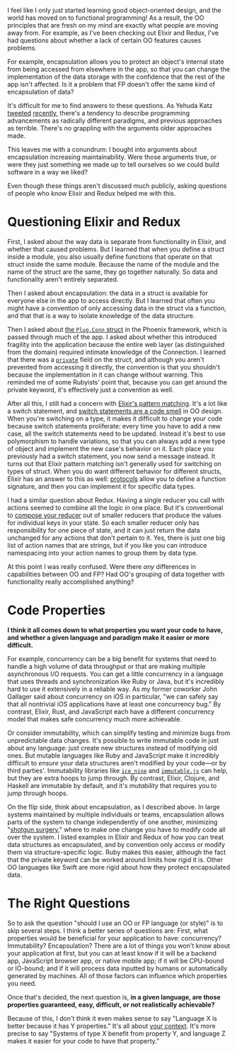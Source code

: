 I feel like I only just started learning good object-oriented design, and the world has moved on to functional programming! As a result, the OO principles that are fresh on my mind are exactly what people are moving away from. For example, as I've been checking out Elixir and Redux, I've had questions about whether a lack of certain OO features causes problems.

For example, encapsulation allows you to protect an object's internal state from being accessed from elsewhere in the app, so that you can change the implementation of the data storage with the confidence that the rest of the app isn't affected. Is it a problem that FP doesn't offer the same kind of encapsulation of data?

It's difficult for me to find answers to these questions. As Yehuda Katz [tweeted][yehuda-1] [recently][yehuda-2], there's a tendency to describe programming advancements as radically different paradigms, and previous approaches as terrible. There's no grappling with the arguments older approaches made.

This leaves me with a conundrum: I bought into arguments about encapsulation increasing maintainability. Were those arguments true, or were they just something we made up to tell ourselves so we could build software in a way we liked?

Even though these things aren't discussed much publicly, asking questions of people who know Elixir and Redux helped me with this.

# Questioning Elixir and Redux

First, I asked about the way data is separate from functionality in Elixir, and whether that caused problems. But I learned that when you define a struct inside a module, you also usually define functions that operate on that struct inside the same module. Because the name of the module and the name of the struct are the same, they go together naturally. So data and functionality aren't entirely separated.

Then I asked about encapsulation: the data in a struct is available for everyone else in the app to access directly. But I learned that often you might have a convention of only accessing data in the struct via a function, and that that is a way to isolate knowledge of the data structure.

Then I asked about [the `Plug.Conn` struct][conn] in the Phoenix framework, which is passed through much of the app. I asked about whether this introduced fragility into the application because the entire web layer (as distinguished from the domain) required intimate knowledge of the Connection. I learned that there was a [`private`][conn-private] field on the struct, and although you aren't prevented from accessing it directly, the convention is that you shouldn't because the implementation in it can change without warning. This reminded me of some Rubyists' point that, because you can get around the private keyword, it's effectively just a convention as well.

After all this, I still had a concern with [Elixir's pattern matching][pattern-matching]. It's a lot like a switch statement, and [switch statements are a code smell][switch] in OO design. When you're switching on a type, it makes it difficult to change your code because switch statements proliferate: every time you have to add a new case, all the switch statements need to be updated. Instead it's best to use polymorphism to handle variations, so that you can always add a new type of object and implement the new case's behavior on it. Each place you previously had a switch statement, you now send a message instead. It turns out that Elixir pattern matching isn't generally used for switching on types of struct. When you do want different behavior for different structs, Elixir has an answer to this as well: [protocols][protocols] allow you to define a function signature, and then you can implement it for specific data types.

I had a similar question about Redux. Having a single reducer you call with actions seemed to combine all the logic in one place. But it's conventional to [compose your reducer][reducer-composition] out of smaller reducers that produce the values for individual keys in your state. So each smaller reducer only has responsibility for one piece of state, and it can just return the data unchanged for any actions that don't pertain to it. Yes, there is just one big list of action names that are strings, but if you like you can introduce namespacing into your action names to group them by data type.

At this point I was really confused. Were there *any* differences in capabilities between OO and FP? Had OO's grouping of data together with functionality really accomplished anything?

# Code Properties

**I think it all comes down to what properties you want your code to have, and whether a given language and paradigm make it easier or more difficult.**

For example, concurrency can be a big benefit for systems that need to handle a high volume of data throughput or that are making multiple asynchronous I/O requests. You can get a little concurrency in a language that uses threads and synchronization like Ruby or Java, but it's incredibly hard to use it extensively in a reliable way. As my former coworker John Gallager said about concurrency on iOS in particular, "we can safely say that all nontrivial iOS applications have at least one concurrency bug." By contrast, Elixir, Rust, and JavaScript each have a different concurrency model that makes safe concurrency much more achievable.

Or consider immutability, which can simplify testing and minimize bugs from unpredictable data changes. It's possible to write immutable code in just about any language: just create new structures instead of modifying old ones. But mutable languages like Ruby and JavaScript make it incredibly difficult to *ensure* your data structures aren't modified by your code—or by third parties'. Immutability libraries like [`ice_nine`][ice_nine] and [`immutable.js`][immutable-js] can help, but they are extra hoops to jump through. By contrast, Elixir, Clojure, and Haskell are immutable by default, and it's *mutability* that requires you to jump through hoops.

On the flip side, think about encapsulation, as I described above. In large systems maintained by multiple individuals or teams, encapsulation allows parts of the system to change independently of one another, minimizing "[shotgun surgery][shotgun-surgery]," where to make one change you have to modify code all over the system. I listed examples in Elixir and Redux of how you can treat data structures as encapsulated, and by convention only access or modify them via structure-specific logic. Ruby makes this easier, although the fact that the private keyword can be worked around limits how rigid it is. Other OO languages like Swift are more rigid about how they protect encapsulated data.

# The Right Questions

So to ask the question "should I use an OO or FP language (or style)" is to skip several steps. I think a better series of questions are: First, what properties would be beneficial for your application to have: concurrency? Immutability? Encapsulation? There are a lot of things you won't know about your application at first, but you can at least know if it will be a backend app, JavaScript browser app, or native mobile app; if it will be CPU-bound or IO-bound; and if it will process data inputted by humans or automatically generated by machines. All of those factors can influence which properties you need.

Once that's decided, the next question is, **in a given language, are those properties guaranteed, easy, difficult, or not realistically achievable?**

Because of this, I don't think it even makes sense to say "Language X is better because it has Y properties." It's all about [your context][context]. It's more precise to say "Systems of type X benefit from property Y, and language Z makes it easier for your code to have that property."

[conn]: http://www.phoenixframework.org/docs/understanding-plug
[conn-private]: https://hexdocs.pm/plug/Plug.Conn.html#module-private-fields
[context]: /2017/07/16/how-to-be-context-sensitive.html
[ice_nine]: https://github.com/dkubb/ice_nine
[immutable-js]: https://facebook.github.io/immutable-js/docs/
[pattern-matching]: https://elixir-lang.org/getting-started/pattern-matching.html
[protocols]: https://elixir-lang.org/getting-started/protocols.html
[reducer-composition]: https://egghead.io/lessons/javascript-redux-reducer-composition-with-arrays
[shotgun-surgery]: https://sourcemaking.com/refactoring/smells/shotgun-surgery
[switch]: https://sourcemaking.com/refactoring/smells/switch-statements
[yehuda-1]: https://twitter.com/wycats/status/887422270808891392
[yehuda-2]: https://twitter.com/wycats/status/887423765293875200
